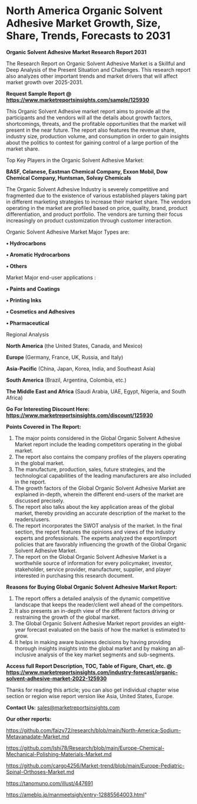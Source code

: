 # North America Organic Solvent Adhesive Market Growth, Size, Share, Trends, Forecasts to 2031

<strong>Organic Solvent Adhesive Market Research Report 2031</strong>

The Research Report on Organic Solvent Adhesive Market is a Skillful and Deep Analysis of the Present Situation and Challenges. This research report also analyzes other important trends and market drivers that will affect market growth over 2025-2031.

<strong>Request Sample Report @ <a href=https://www.marketreportsinsights.com/sample/125930>https://www.marketreportsinsights.com/sample/125930</a></strong>

This Organic Solvent Adhesive market report aims to provide all the participants and the vendors will all the details about growth factors, shortcomings, threats, and the profitable opportunities that the market will present in the near future. The report also features the revenue share, industry size, production volume, and consumption in order to gain insights about the politics to contest for gaining control of a large portion of the market share.

Top Key Players in the Organic Solvent Adhesive Market:

<strong>BASF, Celanese, Eastman Chemical Company, Exxon Mobil, Dow Chemical Company, Huntsman, Solvay Chemicals</strong>

The Organic Solvent Adhesive Industry is severely competitive and fragmented due to the existence of various established players taking part in different marketing strategies to increase their market share. The vendors operating in the market are profiled based on price, quality, brand, product differentiation, and product portfolio. The vendors are turning their focus increasingly on product customization through customer interaction.

Organic Solvent Adhesive Market Major Types are:

<strong>• Hydrocarbons

• Aromatic Hydrocarbons

• Others</strong>

Market Major end-user applications :

<strong>• Paints and Coatings

• Printing Inks

• Cosmetics and Adhesives

• Pharmaceutical</strong>

Regional Analysis

</u><strong><b>North America</b></strong> (the United States, Canada, and Mexico)

<strong><b>Europe </b></strong>(Germany, France, UK, Russia, and Italy)

<strong><b>Asia-Pacific</b></strong> (China, Japan, Korea, India, and Southeast Asia)

<strong><b>South America</b></strong> (Brazil, Argentina, Colombia, etc.)

<strong><b>The Middle East and Africa</b></strong> (Saudi Arabia, UAE, Egypt, Nigeria, and South Africa)

<strong>Go For Interesting Discount Here: <a href=https://www.marketreportsinsights.com/discount/125930>https://www.marketreportsinsights.com/discount/125930</a></strong>

<strong>Points Covered in The Report:</strong>
<ol>
  <li>The major points considered in the Global Organic Solvent Adhesive Market report include the leading competitors operating in the global market.</li>
  <li>The report also contains the company profiles of the players operating in the global market.</li>
  <li>The manufacture, production, sales, future strategies, and the technological capabilities of the leading manufacturers are also included in the report.</li>
  <li>The growth factors of the Global Organic Solvent Adhesive Market are explained in-depth, wherein the different end-users of the market are discussed precisely.</li>
  <li>The report also talks about the key application areas of the global market, thereby providing an accurate description of the market to the readers/users.</li>
  <li>The report incorporates the SWOT analysis of the market. In the final section, the report features the opinions and views of the industry experts and professionals. The experts analyzed the export/import policies that are favorably influencing the growth of the Global Organic Solvent Adhesive Market.</li>
  <li>The report on the Global Organic Solvent Adhesive Market is a worthwhile source of information for every policymaker, investor, stakeholder, service provider, manufacturer, supplier, and player interested in purchasing this research document.</li>
</ol>
<strong>Reasons for Buying Global Organic Solvent Adhesive Market Report:</strong>

<ol>
  <li>The report offers a detailed analysis of the dynamic competitive landscape that keeps the reader/client well ahead of the competitors.</li>
  <li>It also presents an in-depth view of the different factors driving or restraining the growth of the global market.</li>
  <li>The Global Organic Solvent Adhesive Market report provides an eight-year forecast evaluated on the basis of how the market is estimated to grow.</li>
  <li>It helps in making aware business decisions by having providing thorough insights insights into the global market and by making an all-inclusive analysis of the key market segments and sub-segments.</li>
</ol>
<strong>Access full Report Description, TOC, Table of Figure, Chart, etc. @ <a href=https://www.marketreportsinsights.com/industry-forecast/organic-solvent-adhesive-market-2022-125930>https://www.marketreportsinsights.com/industry-forecast/organic-solvent-adhesive-market-2022-125930</a></strong>


Thanks for reading this article; you can also get individual chapter wise section or region wise report version like Asia, United States, Europe.

<strong>Contact Us:</strong>
sales@marketreportsinsights.com

<strong>Our other reports:</strong>

<a href=https://github.com/faizy72/research/blob/main/North-America-Sodium-Metavanadate-Market.md>https://github.com/faizy72/research/blob/main/North-America-Sodium-Metavanadate-Market.md</a>

<a href=https://github.com/Ishi78/Research/blob/main/Europe-Chemical-Mechanical-Polishing-Materials-Market.md>https://github.com/Ishi78/Research/blob/main/Europe-Chemical-Mechanical-Polishing-Materials-Market.md</a>

<a href=https://github.com/cargo4256/Market-trend/blob/main/Europe-Pediatric-Spinal-Orthoses-Market.md>https://github.com/cargo4256/Market-trend/blob/main/Europe-Pediatric-Spinal-Orthoses-Market.md</a>

<a href=https://tanomuno.com/illust/447691>https://tanomuno.com/illust/447691</a>

<a href=https://ameblo.jp/manmeetsigh/entry-12885564003.html>https://ameblo.jp/manmeetsigh/entry-12885564003.html</a>"
